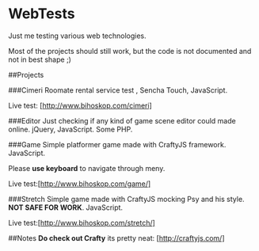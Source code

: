 WebTests
========

Just me testing various web technologies.

Most of the projects should still work, but the code is not documented and not in best shape ;)

##Projects

###Cimeri
Roomate rental service test , Sencha Touch, JavaScript.

Live test: [http://www.bihoskop.com/cimeri]

###Editor
Just checking if any kind of game scene editor could made online. jQuery, JavaScript. Some PHP.

###Game
Simple platformer game made with CraftyJS framework. JavaScript.

Please **use keyboard** to navigate through meny.

Live test:[http://www.bihoskop.com/game/] 

###Stretch 
Simple game made with CraftyJS mocking Psy and his style. **NOT SAFE FOR WORK**. JavaScript.

Live test:[http://www.bihoskop.com/stretch/]

##Notes
**Do check out Crafty** its pretty neat: [http://craftyjs.com/]